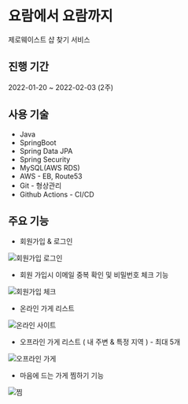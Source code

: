 # 요람에서 요람까지
제로웨이스트 샵 찾기 서비스


## 진행 기간
2022-01-20 ~ 2022-02-03 (2주)

## 사용 기술
- Java
- SpringBoot
- Spring Data JPA
- Spring Security
- MySQL(AWS RDS)
- AWS - EB, Route53
- Git - 형상관리
- Github Actions - CI/CD


## 주요 기능
- 회원가입 & 로그인

![회원가입 로그인](https://user-images.githubusercontent.com/78840035/162551104-3007b0c6-809a-4707-9d65-7fe6c75b87e1.gif)

- 회원 가입시 이메일 중복 확인 및 비밀번호 체크 기능

![회원가입 체크](https://user-images.githubusercontent.com/78840035/162551253-c60e77ed-1628-43fb-a2bc-5eccaa549e8c.gif)

- 온라인 가게 리스트

![온라인 사이트](https://user-images.githubusercontent.com/78840035/162551416-358e2b65-aec2-41aa-bd98-3c1006a74783.gif)

- 오프라인 가게 리스트 ( 내 주변 & 특정 지역 ) - 최대 5개

![오프라인 가게](https://user-images.githubusercontent.com/78840035/162551626-912f67dc-dad9-43be-8b32-ba7389dc988a.gif)

- 마음에 드는 가게 찜하기 기능

![찜](https://user-images.githubusercontent.com/78840035/162551761-884732db-d313-45fc-be69-5a0b0a4cf94e.gif)

